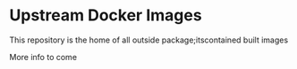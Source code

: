 # Upstream Docker Images
This repository is the home of all outside package;itscontained built images

More info to come 